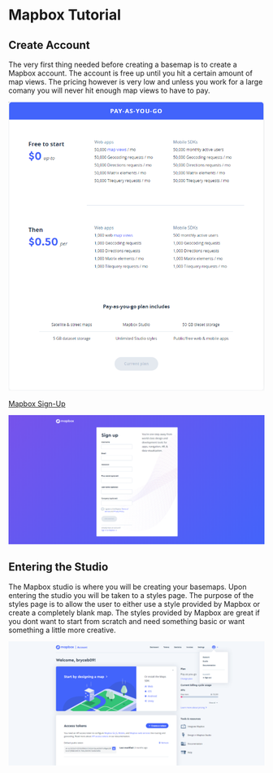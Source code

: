 # Mapbox Tutorial


## Create Account

The very first thing needed before creating a basemap is to create a Mapbox account. The account is free up until you hit a certain amount of map views. The pricing however is very low and unless you work for a large comany you will never hit enough map views to have to pay.

![](https://github.com/bryceb09/mapbox-tutorial/blob/master/img/price.png)


[Mapbox Sign-Up](https://account.mapbox.com/auth/signup/?route-to=%22/%22)

![](https://github.com/bryceb09/mapbox-tutorial/blob/master/img/signup.png)


## Entering the Studio

The Mapbox studio is where you will be creating your basemaps. Upon entering the studio you will be taken to a styles page. The purpose of the styles page is to allow the user to either use a style provided by Mapbox or create a completely blank map. The styles provided by Mapbox are great if you dont want to start from scratch and need something basic or want something a little more creative. 

![](https://github.com/bryceb09/mapbox-tutorial/blob/master/img/studio.png)


